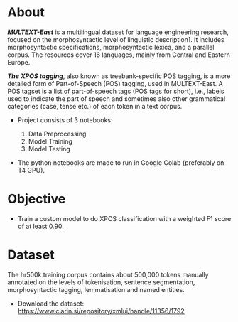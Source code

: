 # About

***MULTEXT-East*** is a multilingual dataset for language engineering research, focused on the morphosyntactic level of linguistic description1. It includes morphosyntactic specifications, morphosyntactic lexica, and a parallel corpus. The resources cover 16 languages, mainly from Central and Eastern Europe.

***The XPOS tagging***, also known as treebank-specific POS tagging, is a more detailed form of Part-of-Speech (POS) tagging, used in MULTEXT-East. A POS tagset is a list of part-of-speech tags (POS tags for short), i.e., labels used to indicate the part of speech and sometimes also other grammatical categories (case, tense etc.) of each token in a text corpus.

- Project consists of 3 notebooks:
    1. Data Preprocessing
    2. Model Training
    3. Model Testing

- The python notebooks are made to run in Google Colab (preferably on T4 GPU).

# Objective

- Train a custom model to do XPOS classification with a weighted F1 score of at least 0.90. 

# Dataset

The hr500k training corpus contains about 500,000 tokens manually annotated on the levels of
tokenisation, sentence segmentation, morphosyntactic tagging, lemmatisation and named entities.
- Download the dataset: https://www.clarin.si/repository/xmlui/handle/11356/1792